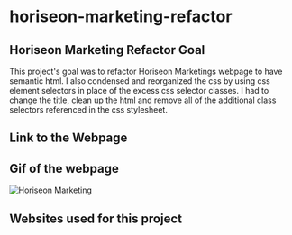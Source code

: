 # horiseon-marketing-refactor

## Horiseon Marketing Refactor Goal
This project's goal was to refactor Horiseon Marketings webpage to have semantic html. I also condensed and reorganized the css by using css element selectors in place of the excess css selector classes. I had to change the title, clean up the html and remove all of the additional class selectors referenced in the css stylesheet.

## Link to the Webpage


## Gif of the webpage
![Horiseon Marketing](https://github.com/Cneale92/horiseon-marketing-refactor/assets/168998255/b9b4d0df-19f3-446d-a1ce-23ba2992fa83)

## Websites used for this project
